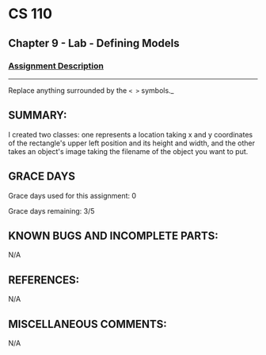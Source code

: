 # CS 110
## Chapter 9 - Lab - Defining Models

### [Assignment Description](https://docs.google.com/document/d/15DfkIaMl1zTHGfpNH6NFQGl9UYp_GamYK79O8CZCddc/edit?usp=sharing)

***
Replace anything surrounded by the `< >` symbols._

## SUMMARY:
 I created two classes: one represents a location taking x and y coordinates of the rectangle's upper left position and its height and width, and the other takes an object's image taking the filename of the object you want to put.

## GRACE DAYS
Grace days used for this assignment: 0

Grace days remaining: 3/5

## KNOWN BUGS AND INCOMPLETE PARTS:
 N/A

## REFERENCES:
 N/A

## MISCELLANEOUS COMMENTS:
 N/A

